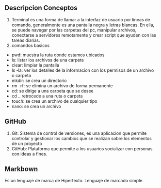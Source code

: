 ## Descripcion Conceptos ##
1. Terminal es una forma de llamar a la interfaz de usuario por lineas de comando, generalmente es una pantalla negra
y letras blancas.
En ella, se puede navegar por las carpetas del pc, manipular archivos, conectarse a servidores remotamente y crear
script que ayuden con las tareas diarias.
2. comandos basicos
- pwd: muestra la ruta donde estamos ubicados
- ls: listar los archivos de una carpeta
- clear: limpiar la pantalla
- ls -la: ver los detalles de la informacion con los permisos de un archivo o carpeta
- mkdir: se crea un directorio
- rm -rf: se elimina un archivo de forma permanente
- cd: se dirige a una carpeta que se desee
- cd .. retrocede a una ruta o carpeta 
- touch: se crea un archivo de cualquier tipo
- nano: se crea un archivo

## GitHub ##
1. Git: Sistema de control de versiones, es una aplicacion que permite controlar y gestionar los cambios que se realizan
sobre los elementos de un proyecto
2. GitHub: Plataforma que permite a los usuarios socializar con personas con ideas a fines.

## Markbown ##
Es un lenguaje de marca de Hipertexto. Lenguaje de marcado simple.
